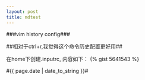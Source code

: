```yaml
---
layout: post
title: mdtest
---
```


###vim history config###

##相对于ctrl+r,我觉得这个命令历史配置更好用##

在home下创建.inputrc, 内容如下：
{% gist 5641543 %}

#{{ page.date | date_to_string }}#
